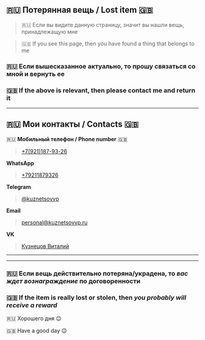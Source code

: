## :ru: Потерянная вещь / Lost item :uk:
> :ru: Если вы видите данную страницу, значит вы нашли вещь, принадлежащую мне

> :uk: If you see this page, then you have found a thing that belongs to me

### :ru: Если вышесказанное актуально, то прошу связаться со мной и вернуть ее
### :uk: If the above is relevant, then please contact me and return it
****
##  :ru: Мои контакты / Contacts :uk:
:ru: **Мобильный телефон / Phone number** :uk:
> [+7(921)187-93-26](tel:+79211879326)

**WhatsApp**
> [+79211879326](https://wa.me/79211879326)

**Telegram**
> [@kuznetsovvp](t.me/kuznetsovvp)

**Email**
> [personal@kuznetsovvp.ru](mailto:personal@kuznetsovvp.ru)

**VK**
> [Кузнецов Виталий](https://vk.com/vpkuznetsov)

****
****
### :ru: Если вещь действительно потеряна/украдена, то _вас ждет вознаграждение_ по договоренности

### :uk: If the item is really lost or stolen, then _you probably will receive a reward_

:ru: Хорошего дня  :wink:

:uk: Have a good day :wink:
